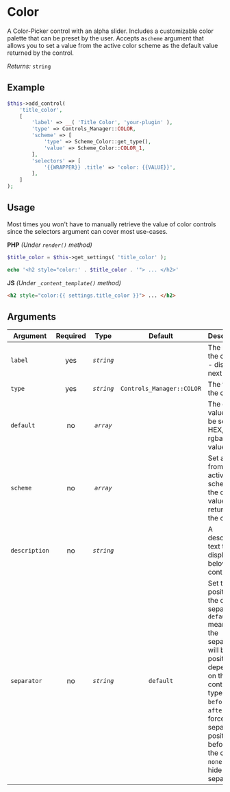 # Color
A Color-Picker control with an alpha slider. Includes a customizable color palette that can be preset by the user.
Accepts a`scheme` argument that allows you to set a value from the active color scheme as the default value returned by the control.
 
*Returns:* `string`

## Example

```php
$this->add_control(
    'title_color',
    [
        'label' => __( 'Title Color', 'your-plugin' ),
        'type' => Controls_Manager::COLOR,
        'scheme' => [
            'type' => Scheme_Color::get_type(),
            'value' => Scheme_Color::COLOR_1,
        ],
        'selectors' => [
            '{{WRAPPER}} .title' => 'color: {{VALUE}}',
        ],
    ]
);
```

## Usage
Most times you won't have to manually retrieve the value of color controls since the selectors argument can cover most use-cases.

**PHP** *(Under `render()` method)*
```php
$title_color = $this->get_settings( 'title_color' );

echo '<h2 style="color:' . $title_color . '"> ... </h2>'
```

**JS** *(Under `_content_template()` method)*
```html
<h2 style="color:{{ settings.title_color }}"> ... </h2>
```

## Arguments

Argument           | Required   | Type         | Default                      | Description
------------       | :--------: | :------:     | :--------------------------: | ---------------------------------------------
`label`            | yes        | *`string`*   |                              | The label of the control - displayed next to it
`type`             | yes        | *`string`*   | `Controls_Manager::COLOR`    | The type of the control
`default`          | no         | *`array`*    |                              | The default value can be set as a HEX, rgb or rgba color value
`scheme`           | no         | *`array`*    |                              | Set a value from the active color scheme as the default value returned by the control.
`description`      | no         | *`string`*   |                              | A description text to display below the control
`separator`        | no         | *`string`*   | `default`                    | Set the position of the control separator. `default` means that the separator will be posited depending on the control type. `before` or `after` will force the separator position before/after the control. `none` will hide the separator